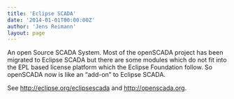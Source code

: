 ```yaml
---
title: 'Eclipse SCADA'
date: '2014-01-01T00:00:00Z'
author: 'Jens Reimann'
layout: page
---
```


An open Source SCADA System. Most of the openSCADA project has been migrated to Eclipse SCADA but there are some modules which do not fit into the EPL based license platform which the Eclipse Foundation follow. So openSCADA now is like an “add-on” to Eclipse SCADA.

<!-- more -->

See <http://eclipse.org/eclipsescada> and <http://openscada.org>.
